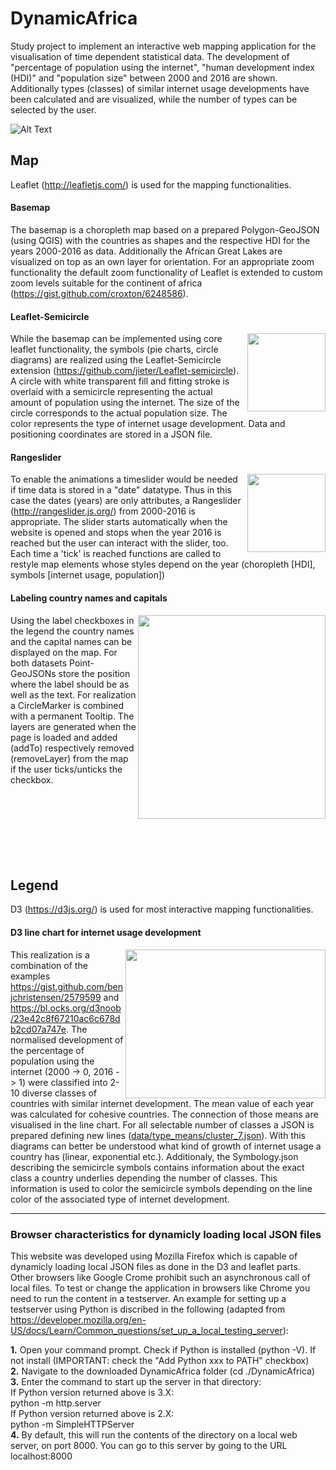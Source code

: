 # DynamicAfrica
Study project to implement an interactive web mapping application for the visualisation of time dependent statistical data. The development of "percentage of population using the internet", "human development index (HDI)" and "population size" between 2000 and 2016 are shown. Additionally types (classes) of similar internet usage developments have been calculated and are visualized, while the number of types can be selected by the user.   

![Alt Text](https://github.com/lukasalexanderweber/DynamicAfrica/blob/master/gif/html.gif)

## Map

Leaflet (http://leafletjs.com/) is used for the mapping functionalities.

#### Basemap

The basemap is a choropleth map based on a prepared Polygon-GeoJSON (using QGIS) with the countries as shapes and the respective HDI for the years 2000-2016 as data. Additionally the African Great Lakes are visualized on top as an own layer for orientation. For an appropriate zoom functionality the default zoom functionality of Leaflet is extended to custom zoom levels suitable for the continent of africa (https://gist.github.com/croxton/6248586). 

#### Leaflet-Semicircle

<img align="right" width="125" height="125" src="https://github.com/lukasalexanderweber/DynamicAfrica/blob/master/gif/semiC.gif">While the basemap can be implemented using core leaflet functionality, the symbols (pie charts, circle diagrams) are realized using the Leaflet-Semicircle extension (https://github.com/jieter/Leaflet-semicircle). A circle with white transparent fill and fitting stroke is overlaid with a semicircle representing the actual amount of population using the internet. The size of the circle corresponds to the actual population size. The color represents the type of internet usage development. Data and positioning coordinates are stored in a JSON file.

#### Rangeslider

<img align="right" width="125" height="125" src="https://github.com/lukasalexanderweber/DynamicAfrica/blob/master/gif/slider.gif">To enable the animations a timeslider would be needed if time data is stored in a "date" datatype. Thus in this case the dates (years) are only attributes, a Rangeslider (http://rangeslider.js.org/) from 2000-2016 is appropriate. The slider starts automatically when the website is opened and stops when the year 2016 is reached but the user can interact with the slider, too. Each time a 'tick' is reached functions are called to restyle map elements whose styles depend on the year (choropleth [HDI], symbols [internet usage, population])   

#### Labeling country names and capitals

<img align="right" width="300" height="326" src="https://github.com/lukasalexanderweber/DynamicAfrica/blob/master/gif/labels.gif">Using the label checkboxes in the legend the country names and the capital names can be displayed on the map. For both datasets Point-GeoJSONs store the position where the label should be as well as the text. For realization a CircleMarker is combined with a permanent Tooltip. The layers are generated when the page is loaded and added (addTo) respectively removed (removeLayer) from the map if the user ticks/unticks the checkbox.
</br></br></br></br></br></br></br></br>

## Legend

D3 (https://d3js.org/) is used for most interactive mapping functionalities.

#### D3 line chart for internet usage development

<img align="right" width="320" height="238" src="https://github.com/lukasalexanderweber/DynamicAfrica/blob/master/gif/linechart.gif">This realization is a combination of the examples https://gist.github.com/benjchristensen/2579599 and https://bl.ocks.org/d3noob/23e42c8f67210ac6c678db2cd07a747e. The normalised development of the percentage of population using the internet (2000 -> 0, 2016 -> 1) were classified into 2-10 diverse classes of countries with similar internet development. The mean value of each year was calculated for cohesive countries. The connection of those means are visualised in the line chart. For all selectable number of classes a JSON is prepared defining new lines ([data/type_means/cluster_7.json](data/type_means/cluster_7.json)). With this diagrams can better be understood what kind of growth of internet usage a country has (linear, exponential etc.). Additionaly, the Symbology.json describing the semicircle symbols contains information about the exact class a country underlies depending the number of classes. This information is used to color the semicircle symbols depending on the line color of the associated type of internet development.

---

### Browser characteristics for dynamicly loading local JSON files

This website was developed using Mozilla Firefox which is capable of dynamicly loading local JSON files as done in the D3 and leaflet parts. Other browsers like Google Crome prohibit such an asynchronous call of local files. To test or change the application in browsers like Chrome you need to run the content in a testserver. An example for setting up a testserver using Python is discribed in the following (adapted from https://developer.mozilla.org/en-US/docs/Learn/Common_questions/set_up_a_local_testing_server):

  <b>1.</b> Open your command prompt. Check if Python is installed (python -V). If not install (IMPORTANT: check the "Add Python xxx to PATH" checkbox)<br />
  <b>2.</b> Navigate to the downloaded DynamicAfrica folder (cd ./DynamicAfrica)<br />
  <b>3.</b> Enter the command to start up the server in that directory:<br />
  If Python version returned above is 3.X:<br />
  python -m http.server<br />
  If Python version returned above is 2.X:<br />
  python -m SimpleHTTPServer<br />
  <b>4.</b> By default, this will run the contents of the directory on a local web server, on port 8000. You can go to this server by going to the URL localhost:8000
